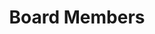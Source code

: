 ---
templateKey: member-page
path: /member
title: Board Members
ruth: "I was so angry with the Detroit Public Schools and the Detroit and Wayne County Mental Health Services for not meeting my son Clifton's needs. I felt that I had to release the anger and stress of not being able to help my only child. I starting to recruit other special need parents to form a board of directors; they were not interested. I kept on asking parents and people I would run into at the doctors? offices, town halls, and parent & teacher meetings at schools. Until I met three people who felt the same way, then I contacted the Neighborhood Service Organization (NSO) Developmental Unit. The only thing that I knew was that I wanted to form an organization to serve the Developmentally Delayed students? emotional and educational needs. The NSO filed the necessary paper work for the organization which is today known as Independent Living Housing, Inc. This organization responded to an unmet need of the community; it is tailored to helping children and adults in the city of Detroit to be or have the opportunity to be productive citizens.

I have over thirty years of experience advocating for my son and working with the Developmentally Delayed and Mentally Ill population. I worked 27 years in the A & P & Farmer Jack Supermarkets in the capacity of cashier, bookkeeper and manager. I bring to this organization a wealth of knowledge in Customer services and the general public at large. I have two and half years of general studies and a certificate in Mental Health from the Wayne County Community College."
chantal: "Chantal Moore has been with Independent Living Housing since 2014. She currently serves on the Board of Directors in the role of fundraising Chairman.
Chantal attended the University of Michigan where she pursued a Bachelors of Science degree in Organizational Studies. It was during her time at the University where she participated in the Undergraduate Research Program and studied higher education access in urban areas. Studying this and seeing the lack of programs and information for youths in high risk urban areas motivated Chantal become more involved in her community. Chantal started working with Starfish Family Services in her hometown of Inkster, MI as a Volunteer and Mentor. Chantal also worked with Detroit Public School district to become a Mentor to young women who were on the verge of becoming high school drop outs. She has made it her life's work to ensure all children have an opportunity to experience quality education and founded the nonprofit organization Creating Positive Pathways to provide disadvantaged youth's access to college education.

Chantal had over an eight year career in the banking and Tax Preparation Industry by holding leadership positions at PNC Bank, H&R; Block and the Federal Reserve Bank of Chicago. She brings her financial services background in helping serve as the Fundraising board with Independent Living Housing. Chantal is currently employed as an Airport Operations Supervisor with JetBlue Airways. JetBlue Airways currently serves over 87 destinations and is New York's \"Hometown Airline\". They stand on a platform of \"bringing humanity back to air travel\" and ensure that they make a difference in every community that they fly to. This is one of the reasons that Chantal has made her Career switch to the airline industry with JetBlue because they hold the same values of caring for others.

Chantal enjoys running and recently participated in the Long Beach Marathon and is looking forward to being a participant in the Los Angeles Triathlon. She spends the majority of her time with her beautiful daughters and serving as Troop Leader for their Girl Scout Troop. Chantal also enjoys traveling is always looking for the next destination to explore!"
pamela: "Manager-Auto Club Trust, FSB Michigan
Metropolitan Detroit
AAA of Michigan

As the Manager at AAA of Michigan’s first and only Bank, Pamela Hines provides customers with over 27 years of banking expertise in personal finance specializing in consumer and commercial products. She has more than 30 years dedicated to helping customers in and around the city of Detroit. She understands the business needs and expectations of the residents and dedicates both her professional and personal time to assist those needs particularly of the underserved communities.

A fearless leader, Hines’ career has spanned across several banks to include, Chase, Bank of America, and First of America (now PNC). Her primary responsibilities have been to educate and assist her customers in the financial arena; gathering, maintaining, and growing assets by increasing bank deposits, investments and originating consumer and commercial loans. She manages and controls all aspects of her branch bank operations by ensuring the effective, efficient, and economical utilization of resources as well as planning for the future of the bank. Also she defines standards, reviews, and evaluates her team’s delivery of excellent customer experiences in order to improve her banks’ brand presence. Additionally, she has presented over 50 Financial Literacy Classes to help people increase their knowledge in the areas of credit, banking, and financial responsibility.

Just as the bank stands firmly by their motto \"Expect Something More,\" so does Pamela Hines. She full heartedly serves her community by actively participating on both local and regional non-profit organizations. Currently, Hines serves as the treasurer and board member for Independent Living Housing Association and also a board member for Urban Investment Corporation. She takes great pride in participating with the Pontiac Optimist Club, Lunch Bag Love, Reading Works, and Communities of Hope."
tyrone: "Tyrone Maurice Anderson has been on the board of Independent Housing Living (IHL) since 2013. He currently serves as Certified Trainer and Unit Leader at Fiat Chrysler Automobiles (FCA) where he has been employed for nearly 2 years. In this short timeframe with the company, he has been responsible for implementing numerous initiatives that have led to increased team engagement, operational efficiency, and cost savings to the tune of nearly $400k. In June 2015, Anderson was tapped by leadership to train management and associate level staff on the company’s new production data operating system. He brings a wealth of experience, a strong knowledge base, and a knack for galvanizing individuals into highly effective teams. Prior to his employment at FCA, Tyrone was the lead financial analyst at The Detroit Housing Commission. During his tenure with the housing commission he launched a new payroll system, drafted/updated HR and finance company policies and procedures, facilitated external audits, and played a pivotal role in the conversion of the company wide ERP system. The basis of his professional experience was formed during his time serving in the role of external auditor at Deloitte & Touche.

Mr. Anderson holds a Bachelor of Science in Business Administration concentrated in the study of Accountancy from Wayne State University in Detroit and Executive MBA from the Eli Broad College of Business at Michigan State University.

He has a passion for community building and seeks to rebuild, revitalize, and invigorate the City of Detroit from an economic, family centric and civic perspective. To this end, Tyrone has given to his time, talent and financial resources to various community focused nonprofit organizations. To further assist these need based organizations, Anderson founded and launched, The Way Forward Consulting, LLC in 2013 to provide grant application assistance at a reasonable rate to various 501(c)3 organizations."
kristal: "Kristal Anderson was born and raised on the west side of Detroit. She graduated from Oakland University in 2001 with a bachelor's degree in Journalism. Kristal has had articles published in \"Village Life\", the employee newsletter of Presbyterian Villages of Michigan, \"Metro Parent Magazine\", and \"The Oakland Post,\" Oakland University's campus newspaper. Kristal enjoys writing feature and news stories, persuasive essays, editorials, and inspirational human interests pieces. Samples of her work can be found at https://sites/kjawritingbiz and faithrace2010.wordpress.com. Kristal is also a poet and enjoys sharing her poems at a monthly open mic event called The Peaceful Poetic Place. Kristal and her husband have been married for 11 years and attend church at Evangel Ministries. In herspare time, Kristal enjoy running, biking, and helping out family, friends, and community. Her ultimate goal is to publish a book of poems and create a Christian magazine for Detroit."
michael: "Michael Choney is a PHD student major in Geography"
beverly: "Beverly Rugley McClore serves on the Board of Director of Independent Living Housing Inc. since the Spring of 2019. She is presently pursuing a career as a freelance writer with her nonfiction novel “No Fear Here”. Her professional career started in 1974, receiving her first certification as a Medical Office Assistant from Davis’s School of Medical Assistant on Broadway Ave. Detroit, Michigan. She has achieved numerous certifications for Bookkeeping, Computers and On-The-Job-Trainings equipping her for the Entrepreneur Way of Lifestyle. She is currently working towards achieving a bachelor’s degree. She was blessed in 1992 to meet my husband and have my own Upholstery/Hair/Fabric Design Business called “Studio One Unique Designs. In 2000 she submitted a proposal to Wayne County Community District and was granted the opportunity to teach hundreds of students a Self- Create Curriculum and Teaching Manual called “ The Book Look Aka Look in the Book”. The curriculum was a combination of ethnomathematics, motivational and professional ethics for results in excellent customer service skills. In 2013 she became an Ordained Inner Healing Minister, who after receiving therapy since 2005 feels enough love to help the learning disabled/mentally challenged change the way they see themselves thus changing the world’s opinion of these unique people forever."
collin: "Collin McDonough has spent the last six-and-a-half years working in state government, politics, and for a think tank. He graduated from Michigan State University in 2013 with his Bachelor’s degree in Political Science/Prelaw. He is currently a JD/MA-Economics candidate at Wayne State University and an MS-Applied Data Science candidate at Syracuse University. He serves as a Senior Advisor and Polling Analyst at Data for Progress."
---
